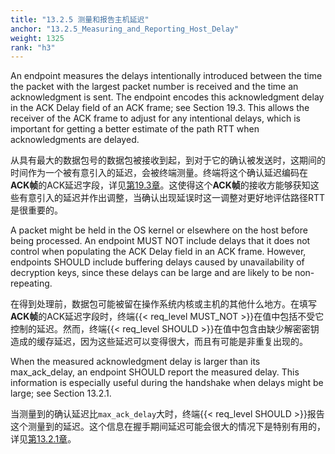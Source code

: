 ```yaml
---
title: "13.2.5 测量和报告主机延迟"
anchor: "13.2.5_Measuring_and_Reporting_Host_Delay"
weight: 1325
rank: "h3"
---
```


An endpoint measures the delays intentionally introduced between the time the packet with the largest packet number is received and the time an acknowledgment is sent. The endpoint encodes this acknowledgment delay in the ACK Delay field of an ACK frame; see Section 19.3. This allows the receiver of the ACK frame to adjust for any intentional delays, which is important for getting a better estimate of the path RTT when acknowledgments are delayed.

从具有最大的数据包号的数据包被接收到起，到对于它的确认被发送时，这期间的时间作为一个被有意引入的延迟，会被终端测量。终端将这个确认延迟编码在**ACK帧**的ACK延迟字段，详见[第19.3章]()。这使得这个**ACK帧**的接收方能够获知这些有意引入的延迟并作出调整，当确认出现延误时这一调整对更好地评估路径RTT是很重要的。

A packet might be held in the OS kernel or elsewhere on the host before being processed. An endpoint MUST NOT include delays that it does not control when populating the ACK Delay field in an ACK frame. However, endpoints SHOULD include buffering delays caused by unavailability of decryption keys, since these delays can be large and are likely to be non-repeating.

在得到处理前，数据包可能被留在操作系统内核或主机的其他什么地方。在填写**ACK帧**的ACK延迟字段时，终端{{< req_level MUST_NOT >}}在值中包括不受它控制的延迟。然而，终端{{< req_level SHOULD >}}在值中包含由缺少解密密钥造成的缓存延迟，因为这些延迟可以变得很大，而且有可能是非重复出现的。

When the measured acknowledgment delay is larger than its max_ack_delay, an endpoint SHOULD report the measured delay. This information is especially useful during the handshake when delays might be large; see Section 13.2.1.

当测量到的确认延迟比`max_ack_delay`大时，终端{{< req_level SHOULD >}}报告这个测量到的延迟。这个信息在握手期间延迟可能会很大的情况下是特别有用的，详见[第13.2.1章]()。
